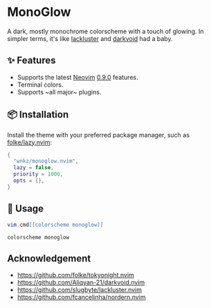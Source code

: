 # MonoGlow

A dark, mostly monochrome colorscheme with a touch of glowing.
In simpler terms, it's like [lackluster](https://github.com/slugbyte/lackluster.nvim) and [darkvoid](https://github.com/Aliqyan-21/darkvoid.nvim) had a baby.

## ✨ Features

- Supports the latest [Neovim](https://github.com/neovim/neovim)
  [0.9.0](https://github.com/neovim/neovim/releases/tag/v0.9.0) features.
- Terminal colors.
- Supports ~all major~ plugins.

## 📦 Installation

Install the theme with your preferred package manager, such as
[folke/lazy.nvim](https://github.com/folke/lazy.nvim):

```lua
{
  "wnkz/monoglow.nvim",
  lazy = false,
  priority = 1000,
  opts = {},
}
```

## 🚀 Usage

```lua
vim.cmd[[colorscheme monoglow]]
```

```vim
colorscheme monoglow
```

## Acknowledgement

- https://github.com/folke/tokyonight.nvim
- https://github.com/Aliqyan-21/darkvoid.nvim
- https://github.com/slugbyte/lackluster.nvim
- https://github.com/fcancelinha/nordern.nvim
